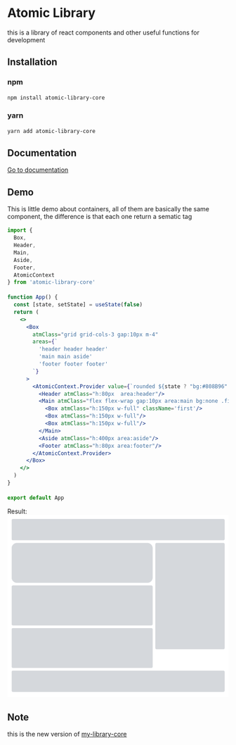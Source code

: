 # Atomic Library
this is a library of react components and other useful functions for development

## Installation

### npm
```bash
npm install atomic-library-core
```
### yarn 
```bash
yarn add atomic-library-core
```
## Documentation
[Go to documentation](https://atomic-library.com/)

## Demo
This is little demo about containers, all of them are basically the same component, the difference is that each one return a sematic tag
```jsx
import {
  Box,
  Header,
  Main,
  Aside,
  Footer,
  AtomicContext
} from 'atomic-library-core'

function App() {
  const [state, setState] = useState(false)
  return (
    <>
      <Box 
        atmClass="grid grid-cols-3 gap:10px m-4"
        areas={`
          'header header header'
          'main main aside'
          'footer footer footer'
        `}
      >
        <AtomicContext.Provider value={`rounded ${state ? "bg:#808B96" : "bg:#D5D8DC"}`}>
          <Header atmClass="h:80px  area:header"/>
          <Main atmClass="flex flex-wrap gap:10px area:main bg:none .first{ rounded-5 } ">
            <Box atmClass="h:150px w-full" className='first'/>
            <Box atmClass="h:150px w-full"/>
            <Box atmClass="h:150px w-full"/>
          </Main>
          <Aside atmClass="h:400px area:aside"/>
          <Footer atmClass="h:80px area:footer"/>
        </AtomicContext.Provider>
      </Box>
    </> 
  )
}

export default App
```
Result:
![Screenshot](https://github.com/atomic-library/atomic-library-core/blob/master/src/assets/preview.PNG)
## Note
this is the new version of <a href="https://github.com/my-library-org/my-library-core">my-library-core</a>


